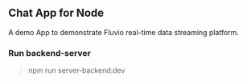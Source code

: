 ## Chat App for Node

A demo App to demonstrate Fluvio real-time data streaming platform.

### Run backend-server
> npm run server-backend:dev

